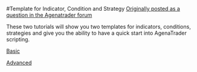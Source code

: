 #Template for Indicator, Condition and Strategy
[Originally posted as a question in the Agenatrader forum](http://www.tradeescort.com/phpbb_de/viewtopic.php?f=18&t=2680&p=11739)

These two tutorials will show you two templates for indicators, conditions, strategies and give you the ability to have a quick start into AgenaTrader scripting.

[Basic](./Example_Indicator_Condition_Strategy_Basic/README.md)

[Advanced](./Example_Indicator_Condition_Strategy_Advanced/README.md)

